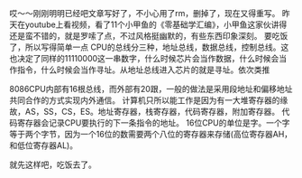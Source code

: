 哎～～刚刚明明已经吧文章写好了，不小心用了rm，删掉了，现在又得重写。
昨天在youtube上看视频，看了11个小甲鱼的《零基础学汇编》，小甲鱼这家伙讲得还是蛮不错的，就是罗嗦了点，不过风格挺幽默的，有些东西印象深刻。
要吃饭了，所以写得简单一点
CPU的总线分三种，地址总线，数据总线，控制总线。这也决定了同样的11110000这一串数字，什么时候芯片会当作数据，什么时候会当作指令，什么时候会当作寻址。从地址总线进入芯片的就是寻址。依次类推

8086CPU内部有16根总线，而外部有20跟，一般的做法是采用段地址和偏移地址共同合作的方式实现内外通信。
计算机只所以能工作是因为有一大堆寄存器的缘故，AS，SS，CS，ES。地址寄存器，栈寄存器，代码寄存器，附加寄存器。
代码寄存器会记录CPU要执行的下一条指令的地址。
16位CPU的单位是字。一个字等于两个字节，因为一个16位的数需要两个八位的寄存器来存储(高位寄存器AH，和低位寄存器AL)。

就先这样吧，吃饭去了。
